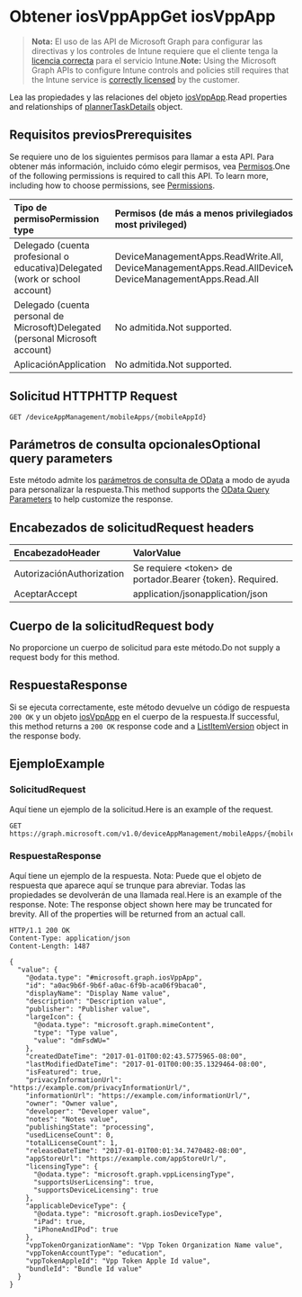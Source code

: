 # <a name="get-iosvppapp"></a><span data-ttu-id="84241-101">Obtener iosVppApp</span><span class="sxs-lookup"><span data-stu-id="84241-101">Get iosVppApp</span></span>

> <span data-ttu-id="84241-102">**Nota:** El uso de las API de Microsoft Graph para configurar las directivas y los controles de Intune requiere que el cliente tenga la [licencia correcta](https://go.microsoft.com/fwlink/?linkid=839381) para el servicio Intune.</span><span class="sxs-lookup"><span data-stu-id="84241-102">**Note:** Using the Microsoft Graph APIs to configure Intune controls and policies still requires that the Intune service is [correctly licensed](https://go.microsoft.com/fwlink/?linkid=839381) by the customer.</span></span>

<span data-ttu-id="84241-103">Lea las propiedades y las relaciones del objeto [iosVppApp](../resources/intune_apps_iosvppapp.md).</span><span class="sxs-lookup"><span data-stu-id="84241-103">Read properties and relationships of [plannerTaskDetails](../resources/intune_apps_iosvppapp.md) object.</span></span>
## <a name="prerequisites"></a><span data-ttu-id="84241-104">Requisitos previos</span><span class="sxs-lookup"><span data-stu-id="84241-104">Prerequisites</span></span>
<span data-ttu-id="84241-p101">Se requiere uno de los siguientes permisos para llamar a esta API. Para obtener más información, incluido cómo elegir permisos, vea [Permisos](../../../concepts/permissions_reference.md).</span><span class="sxs-lookup"><span data-stu-id="84241-p101">One of the following permissions is required to call this API. To learn more, including how to choose permissions, see [Permissions](../../../concepts/permissions_reference.md).</span></span>

|<span data-ttu-id="84241-107">Tipo de permiso</span><span class="sxs-lookup"><span data-stu-id="84241-107">Permission type</span></span>|<span data-ttu-id="84241-108">Permisos (de más a menos privilegiados)</span><span class="sxs-lookup"><span data-stu-id="84241-108">Permissions (from least to most privileged)</span></span>|
|:---|:---|
|<span data-ttu-id="84241-109">Delegado (cuenta profesional o educativa)</span><span class="sxs-lookup"><span data-stu-id="84241-109">Delegated (work or school account)</span></span>|<span data-ttu-id="84241-110">DeviceManagementApps.ReadWrite.All, DeviceManagementApps.Read.All</span><span class="sxs-lookup"><span data-stu-id="84241-110">DeviceManagementApps.ReadWrite.All, DeviceManagementApps.Read.All</span></span>|
|<span data-ttu-id="84241-111">Delegado (cuenta personal de Microsoft)</span><span class="sxs-lookup"><span data-stu-id="84241-111">Delegated (personal Microsoft account)</span></span>|<span data-ttu-id="84241-112">No admitida.</span><span class="sxs-lookup"><span data-stu-id="84241-112">Not supported.</span></span>|
|<span data-ttu-id="84241-113">Aplicación</span><span class="sxs-lookup"><span data-stu-id="84241-113">Application</span></span>|<span data-ttu-id="84241-114">No admitida.</span><span class="sxs-lookup"><span data-stu-id="84241-114">Not supported.</span></span>|

## <a name="http-request"></a><span data-ttu-id="84241-115">Solicitud HTTP</span><span class="sxs-lookup"><span data-stu-id="84241-115">HTTP Request</span></span>
<!-- {
  "blockType": "ignored"
}
-->
``` http
GET /deviceAppManagement/mobileApps/{mobileAppId}
```

## <a name="optional-query-parameters"></a><span data-ttu-id="84241-116">Parámetros de consulta opcionales</span><span class="sxs-lookup"><span data-stu-id="84241-116">Optional query parameters</span></span>
<span data-ttu-id="84241-117">Este método admite los [parámetros de consulta de OData](https://developer.microsoft.com/es-ES/graph/docs/overview/query_parameters) a modo de ayuda para personalizar la respuesta.</span><span class="sxs-lookup"><span data-stu-id="84241-117">This method supports the [OData Query Parameters](https://developer.microsoft.com/es-ES/graph/docs/overview/query_parameters) to help customize the response.</span></span>
## <a name="request-headers"></a><span data-ttu-id="84241-118">Encabezados de solicitud</span><span class="sxs-lookup"><span data-stu-id="84241-118">Request headers</span></span>
|<span data-ttu-id="84241-119">Encabezado</span><span class="sxs-lookup"><span data-stu-id="84241-119">Header</span></span>|<span data-ttu-id="84241-120">Valor</span><span class="sxs-lookup"><span data-stu-id="84241-120">Value</span></span>|
|:---|:---|
|<span data-ttu-id="84241-121">Autorización</span><span class="sxs-lookup"><span data-stu-id="84241-121">Authorization</span></span>|<span data-ttu-id="84241-122">Se requiere &lt;token&gt; de portador.</span><span class="sxs-lookup"><span data-stu-id="84241-122">Bearer {token}. Required.</span></span>|
|<span data-ttu-id="84241-123">Aceptar</span><span class="sxs-lookup"><span data-stu-id="84241-123">Accept</span></span>|<span data-ttu-id="84241-124">application/json</span><span class="sxs-lookup"><span data-stu-id="84241-124">application/json</span></span>|

## <a name="request-body"></a><span data-ttu-id="84241-125">Cuerpo de la solicitud</span><span class="sxs-lookup"><span data-stu-id="84241-125">Request body</span></span>
<span data-ttu-id="84241-126">No proporcione un cuerpo de solicitud para este método.</span><span class="sxs-lookup"><span data-stu-id="84241-126">Do not supply a request body for this method.</span></span>

## <a name="response"></a><span data-ttu-id="84241-127">Respuesta</span><span class="sxs-lookup"><span data-stu-id="84241-127">Response</span></span>
<span data-ttu-id="84241-128">Si se ejecuta correctamente, este método devuelve un código de respuesta `200 OK` y un objeto [iosVppApp](../resources/intune_apps_iosvppapp.md) en el cuerpo de la respuesta.</span><span class="sxs-lookup"><span data-stu-id="84241-128">If successful, this method returns a `200 OK` response code and a [ListItemVersion](../resources/intune_apps_iosvppapp.md) object in the response body.</span></span>

## <a name="example"></a><span data-ttu-id="84241-129">Ejemplo</span><span class="sxs-lookup"><span data-stu-id="84241-129">Example</span></span>
### <a name="request"></a><span data-ttu-id="84241-130">Solicitud</span><span class="sxs-lookup"><span data-stu-id="84241-130">Request</span></span>
<span data-ttu-id="84241-131">Aquí tiene un ejemplo de la solicitud.</span><span class="sxs-lookup"><span data-stu-id="84241-131">Here is an example of the request.</span></span>
``` http
GET https://graph.microsoft.com/v1.0/deviceAppManagement/mobileApps/{mobileAppId}
```

### <a name="response"></a><span data-ttu-id="84241-132">Respuesta</span><span class="sxs-lookup"><span data-stu-id="84241-132">Response</span></span>
<span data-ttu-id="84241-p102">Aquí tiene un ejemplo de la respuesta. Nota: Puede que el objeto de respuesta que aparece aquí se trunque para abreviar. Todas las propiedades se devolverán de una llamada real.</span><span class="sxs-lookup"><span data-stu-id="84241-p102">Here is an example of the response. Note: The response object shown here may be truncated for brevity. All of the properties will be returned from an actual call.</span></span>
``` http
HTTP/1.1 200 OK
Content-Type: application/json
Content-Length: 1487

{
  "value": {
    "@odata.type": "#microsoft.graph.iosVppApp",
    "id": "a0ac9b6f-9b6f-a0ac-6f9b-aca06f9baca0",
    "displayName": "Display Name value",
    "description": "Description value",
    "publisher": "Publisher value",
    "largeIcon": {
      "@odata.type": "microsoft.graph.mimeContent",
      "type": "Type value",
      "value": "dmFsdWU="
    },
    "createdDateTime": "2017-01-01T00:02:43.5775965-08:00",
    "lastModifiedDateTime": "2017-01-01T00:00:35.1329464-08:00",
    "isFeatured": true,
    "privacyInformationUrl": "https://example.com/privacyInformationUrl/",
    "informationUrl": "https://example.com/informationUrl/",
    "owner": "Owner value",
    "developer": "Developer value",
    "notes": "Notes value",
    "publishingState": "processing",
    "usedLicenseCount": 0,
    "totalLicenseCount": 1,
    "releaseDateTime": "2017-01-01T00:01:34.7470482-08:00",
    "appStoreUrl": "https://example.com/appStoreUrl/",
    "licensingType": {
      "@odata.type": "microsoft.graph.vppLicensingType",
      "supportsUserLicensing": true,
      "supportsDeviceLicensing": true
    },
    "applicableDeviceType": {
      "@odata.type": "microsoft.graph.iosDeviceType",
      "iPad": true,
      "iPhoneAndIPod": true
    },
    "vppTokenOrganizationName": "Vpp Token Organization Name value",
    "vppTokenAccountType": "education",
    "vppTokenAppleId": "Vpp Token Apple Id value",
    "bundleId": "Bundle Id value"
  }
}
```



